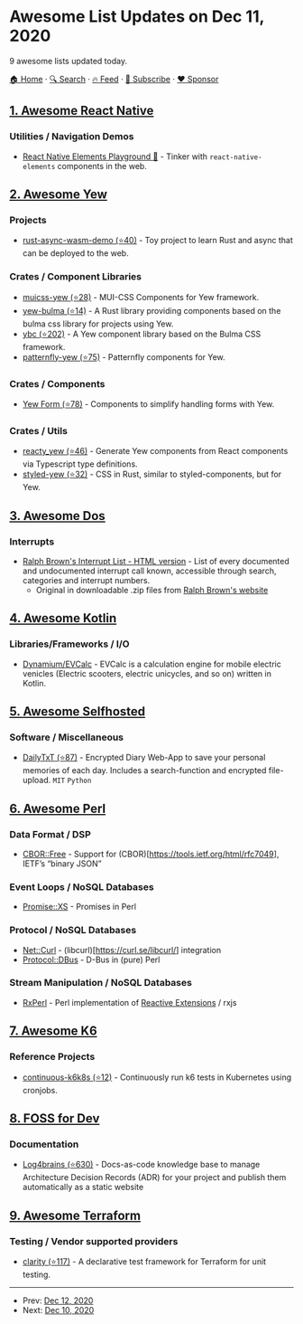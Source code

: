 # Awesome List Updates on Dec 11, 2020

9 awesome lists updated today.

[🏠 Home](/README.md) · [🔍 Search](https://www.trackawesomelist.com/search/) · [🔥 Feed](https://www.trackawesomelist.com/rss.xml) · [📮 Subscribe](https://trackawesomelist.us17.list-manage.com/subscribe?u=d2f0117aa829c83a63ec63c2f&id=36a103854c) · [❤️  Sponsor](https://github.com/sponsors/theowenyoung)



## [1. Awesome React Native](/content/jondot/awesome-react-native/README.md)

### Utilities / Navigation Demos

*   [React Native Elements Playground 🚀](https://react-native-elements.js.org/) - Tinker with `react-native-elements` components in the web.

## [2. Awesome Yew](/content/jetli/awesome-yew/README.md)

### Projects

*   [rust-async-wasm-demo (⭐40)](https://github.com/extraymond/rust-async-wasm-demo) - Toy project to learn Rust and async that can be deployed to the web.

### Crates / Component Libraries

*   [muicss-yew (⭐28)](https://github.com/AlephAlpha/muicss-yew) - MUI-CSS Components for Yew framework.
*   [yew-bulma (⭐14)](https://github.com/kellpossible/yew-bulma) - A Rust library providing components based on the bulma css library for projects using Yew.
*   [ybc (⭐202)](https://github.com/thedodd/ybc) - A Yew component library based on the Bulma CSS framework.
*   [patternfly-yew (⭐75)](https://github.com/ctron/patternfly-yew) - Patternfly components for Yew.

### Crates / Components

*   [Yew Form (⭐78)](https://github.com/jfbilodeau/yew_form) - Components to simplify handling forms with Yew.

### Crates / Utils

*   [reacty\_yew (⭐46)](https://github.com/hobofan/reacty_yew) - Generate Yew components from React components via Typescript type definitions.
*   [styled-yew (⭐32)](https://github.com/IcyDefiance/styled-yew) - CSS in Rust, similar to styled-components, but for Yew.

## [3. Awesome Dos](/content/balintkissdev/awesome-dos/README.md)

### Interrupts

*   [Ralph Brown's Interrupt List - HTML version](https://web.archive.org/web/20201111162212/http://www.ctyme.com/rbrown.htm) - List of every documented and undocumented interrupt call known, accessible through search, categories and interrupt numbers.
    *   Original in downloadable .zip files from [Ralph Brown's website](https://web.archive.org/web/20201108093425/http://www.cs.cmu.edu/\~ralf/files.html)

## [4. Awesome Kotlin](/content/KotlinBy/awesome-kotlin/README.md)

### Libraries/Frameworks / I/O

*   [Dynamium/EVCalc](https://github.com/Dynamium/EVCalc) - EVCalc is a calculation engine for mobile electric venicles (Electric scooters, electric unicycles, and so on) written in Kotlin.

## [5. Awesome Selfhosted](/content/awesome-selfhosted/awesome-selfhosted/README.md)

### Software / Miscellaneous

*   [DailyTxT (⭐87)](https://github.com/PhiTux/DailyTxT) - Encrypted Diary Web-App to save your personal memories of each day. Includes a search-function and encrypted file-upload. `MIT` `Python`

## [6. Awesome Perl](/content/hachiojipm/awesome-perl/README.md)

### Data Format / DSP

*   [CBOR::Free](https://metacpan.org/pod/CBOR::Free) - Support for (CBOR)\[<https://tools.ietf.org/html/rfc7049>], IETF’s “binary JSON”

### Event Loops / NoSQL Databases

*   [Promise::XS](https://metacpan.org/pod/Promise::XS) - Promises in Perl

### Protocol / NoSQL Databases

*   [Net::Curl](https://metacpan.org/pod/Net::Curl) - (libcurl)\[<https://curl.se/libcurl/>] integration
*   [Protocol::DBus](https://metacpan.org/pod/Protocol::DBus) - D-Bus in (pure) Perl

### Stream Manipulation / NoSQL Databases

*   [RxPerl](https://metacpan.org/pod/RxPerl) - Perl implementation of [Reactive Extensions](http://reactivex.io) / rxjs

## [7. Awesome K6](/content/grafana/awesome-k6/README.md)

### Reference Projects

*   [continuous-k6k8s (⭐12)](https://github.com/lreimer/continuous-k6k8s) - Continuously run k6 tests in Kubernetes using cronjobs.

## [8. FOSS for Dev](/content/tvvocold/FOSS-for-Dev/README.md)

### Documentation

*   [Log4brains (⭐630)](https://github.com/thomvaill/log4brains) - Docs-as-code knowledge base to manage Architecture Decision Records (ADR) for your project and publish them automatically as a static website

## [9. Awesome Terraform](/content/shuaibiyy/awesome-terraform/README.md)

### Testing / Vendor supported providers

*   [clarity (⭐117)](https://github.com/xchapter7x/clarity) - A declarative test framework for Terraform for unit testing.

---

- Prev: [Dec 12, 2020](/content/2020/12/12/README.md)
- Next: [Dec 10, 2020](/content/2020/12/10/README.md)